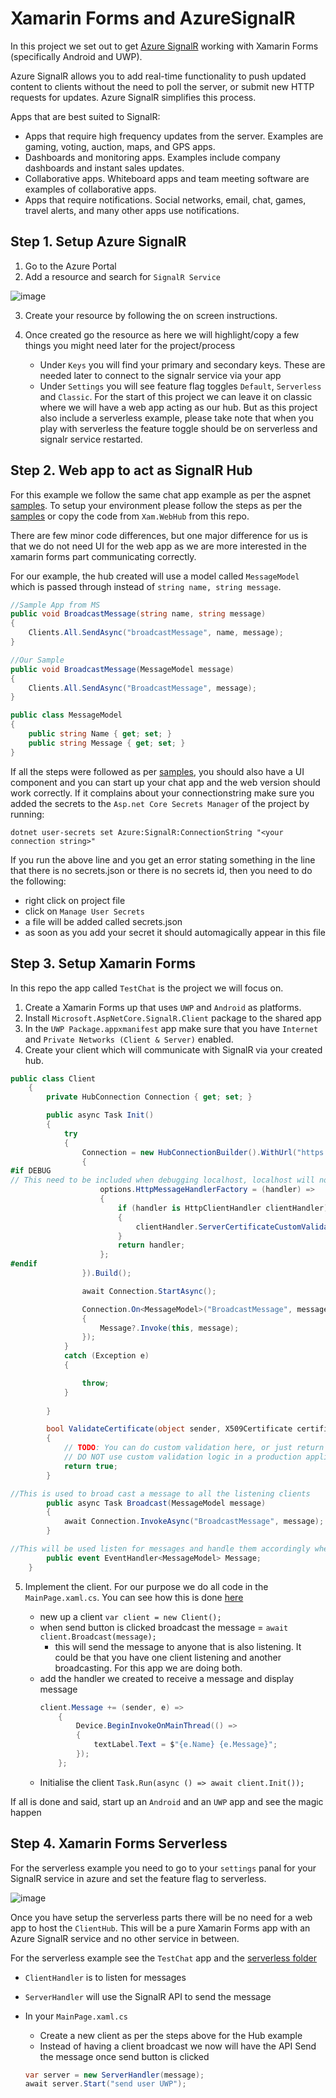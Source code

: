 # Xamarin Forms and AzureSignalR

In this project we set out to get [Azure SignalR](https://azure.microsoft.com/en-us/services/signalr-service/) working with Xamarin Forms (specifically Android and UWP). 

Azure SignalR allows you to add real-time functionality to push updated content to clients without the need to poll the server, or submit new HTTP requests for updates. Azure SignalR simplifies this process.

Apps that are best suited to SignalR:

- Apps that require high frequency updates from the server. Examples are gaming, voting, auction, maps, and GPS apps.
- Dashboards and monitoring apps. Examples include company dashboards and instant sales updates.
- Collaborative apps. Whiteboard apps and team meeting software are examples of collaborative apps.
- Apps that require notifications. Social networks, email, chat, games, travel alerts, and many other apps use notifications.

## Step 1. Setup Azure SignalR
1. Go to the Azure Portal
2. Add a resource and search for `SignalR Service`

![image](https://user-images.githubusercontent.com/17876815/54517871-2aca4600-4963-11e9-8268-6705b5eac4de.png)

3. Create your resource by following the on screen instructions.
4. Once created go the resource as here we will highlight/copy a few things you might need later for the project/process
    
    - Under `Keys` you will find your primary and secondary keys. These are needed later to connect to the signalr service via your app
    - Under `Settings` you will see feature flag toggles `Default`, `Serverless` and `Classic`. For the start of this project we can leave it on classic where we will have a web app acting as our hub. But as this project also include a serverless example, please take note that when you play with serverless the feature toggle should be on serverless and signalr service restarted.

## Step 2. Web app to act as SignalR Hub

For this example we follow the same chat app example as per the aspnet [samples](https://github.com/aspnet/AzureSignalR-samples/tree/master/samples/ChatRoom). To setup your environment please follow the steps as per the [samples](https://github.com/aspnet/AzureSignalR-samples/tree/master/samples/ChatRoom) or copy the code from `Xam.WebHub` from this repo.

There are few minor code differences, but one major difference for us is that we do not need UI for the web app as we are more interested in the xamarin forms part communicating correctly.

For our example, the hub created will use a model called `MessageModel` which is passed through instead of `string name, string message`.

```C#
//Sample App from MS
public void BroadcastMessage(string name, string message)
{
    Clients.All.SendAsync("broadcastMessage", name, message);
}

//Our Sample
public void BroadcastMessage(MessageModel message)
{
    Clients.All.SendAsync("BroadcastMessage", message);
}

public class MessageModel
{
    public string Name { get; set; }
    public string Message { get; set; }
}
```

If all the steps were followed as per [samples](https://github.com/aspnet/AzureSignalR-samples/tree/master/samples/ChatRoom), you should also have a UI component and you can start up your chat app and the web version should work correctly. If it complains about your connectionstring make sure you added the secrets to the `Asp.net Core Secrets Manager` of the project by running:

```
dotnet user-secrets set Azure:SignalR:ConnectionString "<your connection string>"
```

If you run the above line and you get an error stating something in the line that there is no secrets.json or there is no secrets id, then you need to do the following:

- right click on project file
- click on `Manage User Secrets`
- a file will be added called secrets.json
- as soon as you add your secret it should automagically appear in this file

## Step 3. Setup Xamarin Forms
In this repo the app called `TestChat` is the project we will focus on.

1. Create a Xamarin Forms up that uses `UWP` and `Android` as platforms. 
2. Install `Microsoft.AspNetCore.SignalR.Client` package to the shared app
3. In the `UWP Package.appxmanifest` app make sure that you have `Internet` and `Private Networks (Client & Server)` enabled.
4. Create your client which will communicate with SignalR via your created hub.
 
```C#
public class Client
    {
        private HubConnection Connection { get; set; }

        public async Task Init()
        {
            try
            {
                Connection = new HubConnectionBuilder().WithUrl("https://localhost:44333/clienthub", options =>
                {
#if DEBUG
// This need to be included when debugging localhost, localhost will not work without this snippet if tested on https, you can also switch off Enable SSL in the web app which will allow localhost testing on http.
                    options.HttpMessageHandlerFactory = (handler) =>
                    {
                        if (handler is HttpClientHandler clientHandler)
                        {
                            clientHandler.ServerCertificateCustomValidationCallback = ValidateCertificate;
                        }
                        return handler;
                    };
#endif
                }).Build();

                await Connection.StartAsync();

                Connection.On<MessageModel>("BroadcastMessage", message=> 
                {
                    Message?.Invoke(this, message);
                });
            }
            catch (Exception e)
            {

                throw;
            }
            
        }

        bool ValidateCertificate(object sender, X509Certificate certificate, X509Chain chain, SslPolicyErrors sslPolicyErrors)
        {
            // TODO: You can do custom validation here, or just return true to always accept the certificate.
            // DO NOT use custom validation logic in a production application as it is insecure.
            return true;
        }

//This is used to broad cast a message to all the listening clients
        public async Task Broadcast(MessageModel message)
        {
            await Connection.InvokeAsync("BroadcastMessage", message);
        }

//This will be used listen for messages and handle them accordingly when received
        public event EventHandler<MessageModel> Message;
    }

```

5. Implement the client. For our purpose we do all code in the `MainPage.xaml.cs`. You can see how this is done [here](https://github.com/laurent-greyling/Xam.AzureSignalR/blob/master/TestChat/TestChat/MainPage.xaml.cs)

    - new up a client `var client = new Client();`
    - when send button is clicked broadcast the message = `await client.Broadcast(message);`
        - this will send the message to anyone that is also listening. It could be that you have one client listening and another broadcasting. For this app we are doing both.
    - add the handler we created to receive a message and display message
        ```c#
        client.Message += (sender, e) =>
            {
                Device.BeginInvokeOnMainThread(() =>
                {
                    textLabel.Text = $"{e.Name} {e.Message}";
                });
            };
        ```
    - Initialise the client `Task.Run(async () => await client.Init());`

If all is done and said, start up an `Android` and an `UWP` app and see the magic happen

## Step 4. Xamarin Forms Serverless

For the serverless example you need to go to your `settings` panal for your SignalR service in azure and set the feature flag to serverless.

![image](https://user-images.githubusercontent.com/17876815/54532903-45afb100-4989-11e9-85cd-b04b6b2c7f78.png)

Once you have setup the serverless parts there will be no need for a web app to host the `ClientHub`. This will be a pure Xamarin Forms app with an Azure SignalR service and no other service in between.

For the serverless example see the `TestChat` app and the [serverless folder](https://github.com/laurent-greyling/Xam.AzureSignalR/tree/master/TestChat/TestChat)

- `ClientHandler` is to listen for messages
- `ServerHandler` will use the SignalR API to send the message
- In your `MainPage.xaml.cs` 
    - Create a new client as per the steps above for the Hub example
    - Instead of having a client broadcast we now will have the API Send the message once send button is clicked

    ```C#
    var server = new ServerHandler(message);
    await server.Start("send user UWP");    
    ```

